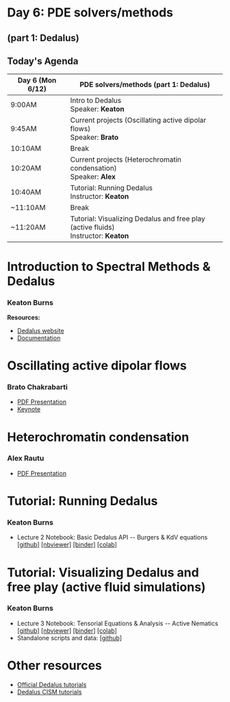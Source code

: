# Day 6: PDE solvers/methods
## (part 1: Dedalus)


## Today's Agenda

| **Day 6 (Mon 6/12)** | **PDE solvers/methods (part 1: Dedalus)**|
| --- | --- |
| 9:00AM | Intro to Dedalus <br />  Speaker: **Keaton** |
| 9:45AM | Current projects (Oscillating active dipolar flows) <br /> Speaker: **Brato** |
| 10:10AM | Break |
| 10:20AM | Current projects (Heterochromatin condensation) <br /> Speaker: **Alex**|
| 10:40AM | Tutorial: Running Dedalus<br /> Instructor: **Keaton**|
| ~11:10AM | Break|
| ~11:20AM | Tutorial: Visualizing Dedalus and free play (active fluids) <br /> Instructor: **Keaton**|



# Introduction to Spectral Methods & Dedalus
### Keaton Burns
**Resources:**
- [Dedalus website](https://dedalus-project.org/)
- [Documentation](https://dedalus-project.readthedocs.io/en/latest/)



# Oscillating active dipolar flows
### Brato Chakrabarti
* [PDF Presentation](presentations/BPM_summer_oscillating_fluid.pdf)
* [Keynote](https://users.flatironinstitute.org/~alamson/BPMSummerSchool_2023/BPM_summer_oscillating_fluid.key)



# Heterochromatin condensation
### Alex Rautu
* [PDF Presentation](https://users.flatironinstitute.org/~alamson/BPMSummerSchool_2023/bpm-chromatin-rautu.pdf)



# Tutorial: Running Dedalus
### Keaton Burns
- Lecture 2 Notebook: Basic Dedalus API -- Burgers & KdV equations <br />
[[github]](https://github.com/lamsoa729/BPMSummerSchool/blob/main/Day6-Dedalus/lecture_2_intro_to_dedalus.ipynb)
[[nbviewer]](https://nbviewer.org/github/lamsoa729/BPMSummerSchool/blob/main/Day6-Dedalus/lecture_2_intro_to_dedalus.ipynb)
[[binder]](https://binder.flatironinstitute.org/v2/user/kburns/dedalus_v3?filepath=Day6-Dedalus%2Flecture_2_intro_to_dedalus.ipynb)
[[colab]](https://colab.research.google.com/github/lamsoa729/BPMSummerSchool/blob/main/Day6-Dedalus/lecture_2_intro_to_dedalus.ipynb)



# Tutorial: Visualizing Dedalus and free play (active fluid simulations)
### Keaton Burns
- Lecture 3 Notebook: Tensorial Equations & Analysis -- Active Nematics <br />
[[github]](https://github.com/lamsoa729/BPMSummerSchool/blob/main/Day6-Dedalus/lecture_3_active_nematics.ipynb)
[[nbviewer]](https://nbviewer.org/github/lamsoa729/BPMSummerSchool/blob/main/Day6-Dedalus/lecture_3_active_nematics.ipynb)
[[binder]](https://binder.flatironinstitute.org/v2/user/kburns/dedalus_v3?filepath=Day6-Dedalus%2Flecture_3_active_nematics.ipynb)
[[colab]](https://colab.research.google.com/github/lamsoa729/BPMSummerSchool/blob/main/Day6-Dedalus/lecture_3_active_nematics.ipynb)
- Standalone scripts and data:
[[github]](https://github.com/lamsoa729/BPMSummerSchool/tree/main/Day6-Dedalus/lecture_3_data)



# Other resources
- [Official Dedalus tutorials](https://dedalus-project.readthedocs.io/en/latest/pages/tutorials.html)
- [Dedalus CISM tutorials](https://kburns.github.io/cism_dedalus_2023/)

